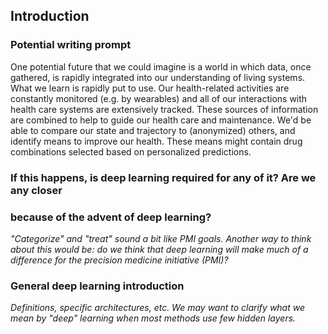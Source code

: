 ## Introduction

### Potential writing prompt

One potential future that we could imagine is a world in which data, once
gathered, is rapidly integrated into our understanding of living systems. What
we learn is rapidly put to use. Our health-related activities are constantly
monitored (e.g. by wearables) and all of our interactions with health care
systems are extensively tracked. These sources of information are combined to
help to guide our health care and maintenance. We'd be able to compare our state
and trajectory to (anonymized) others, and identify means to improve our health.
These means might contain drug combinations selected based on personalized
predictions.

### If this happens, is deep learning required for any of it? Are we any closer
### because of the advent of deep learning?

*"Categorize" and "treat" sound a bit like PMI goals. Another way to think about
this would be: do we think that deep learning will make much of a difference
for the precision medicine initiative (PMI)?*

### General deep learning introduction

*Definitions, specific architectures, etc.  We may want to clarify what we mean
by "deep" learning when most methods use few hidden layers.*

